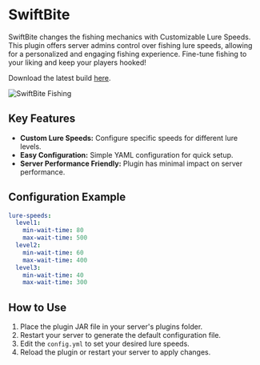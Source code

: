 # SwiftBite

SwiftBite changes the fishing mechanics with Customizable Lure Speeds. This plugin offers server admins control over fishing lure speeds, allowing for a personalized and engaging fishing experience. Fine-tune fishing to your liking and keep your players hooked!

Download the latest build [here](https://www.spigotmc.org/resources/swiftbite-fishing.114440/).

![SwiftBite Fishing](https://i.imgur.com/45HdisL.gif)

## Key Features

- **Custom Lure Speeds:** Configure specific speeds for different lure levels.
- **Easy Configuration:** Simple YAML configuration for quick setup.
- **Server Performance Friendly:** Plugin has minimal impact on server performance.

## Configuration Example

```yaml
lure-speeds:
  level1:
    min-wait-time: 80
    max-wait-time: 500
  level2:
    min-wait-time: 60
    max-wait-time: 400
  level3:
    min-wait-time: 40
    max-wait-time: 300
```

## How to Use

1. Place the plugin JAR file in your server's plugins folder.
2. Restart your server to generate the default configuration file.
3. Edit the `config.yml` to set your desired lure speeds.
4. Reload the plugin or restart your server to apply changes.
